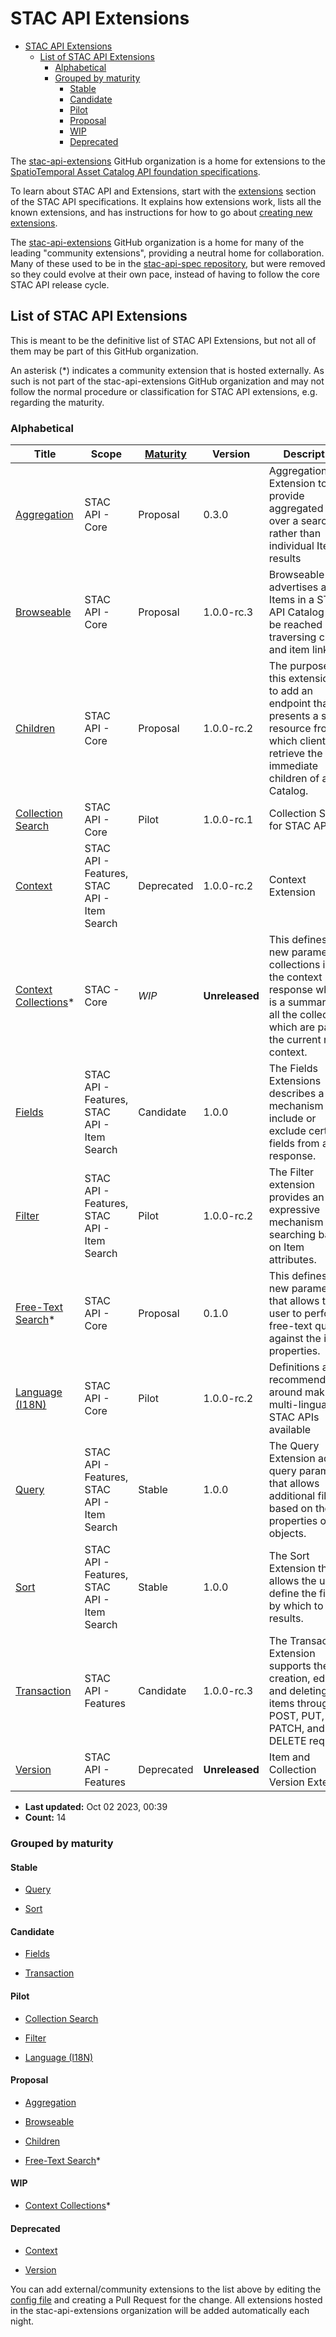 # STAC API Extensions

- [STAC API Extensions](#stac-api-extensions)
  - [List of STAC API Extensions](#list-of-stac-api-extensions)
    - [Alphabetical](#alphabetical)
    - [Grouped by maturity](#grouped-by-maturity)
      - [Stable](#stable)
      - [Candidate](#candidate)
      - [Pilot](#pilot)
      - [Proposal](#proposal)
      - [WIP](#wip)
      - [Deprecated](#deprecated)

The [stac-api-extensions](https://github.com/stac-api-extensions/) GitHub organization is a home for extensions to the
[SpatioTemporal Asset Catalog API foundation specifications](https://github.com/radiantearth/stac-api-spec).

To learn about STAC API and Extensions, start with the [extensions](https://github.com/radiantearth/stac-api-spec/tree/main/extensions.md)
section of the STAC API specifications. It explains how extensions work, lists all the known extensions, and has
instructions for how to go about [creating new extensions](https://github.com/radiantearth/stac-api-spec/blob/main/extensions.md#creating-new-extensions).

The [stac-api-extensions](https://github.com/stac-api-extensions/) GitHub organization is a home for many of the leading "community extensions",
providing a neutral home for collaboration. Many of these used to be in the
[stac-api-spec repository](https://github.com/radiantearth/stac-api-spec), but were removed so they could evolve at their
own pace, instead of having to follow the core STAC API release cycle.

## List of STAC API Extensions

This is meant to be the definitive list of STAC API Extensions, but not all of them may be part of this GitHub organization.

An asterisk (*) indicates a community extension that is hosted externally.
As such is not part of the stac-api-extensions GitHub organization and may not follow the normal procedure or classification for STAC API extensions, e.g. regarding the maturity.

### Alphabetical

| Title | Scope | [Maturity](https://github.com/radiantearth/stac-api-spec/tree/master/extensions#extension-maturity) | Version | Description |
| ----- | ----- | --------------------------------------------------------------------------------------------------- | ------- | ----------- |
| [Aggregation](https://github.com/stac-api-extensions/aggregation) | STAC API - Core | Proposal | 0.3.0 | Aggregation Extension to provide aggregated data over a search, rather than individual Item results |
| [Browseable](https://github.com/stac-api-extensions/browseable) | STAC API - Core | Proposal | 1.0.0-rc.3 | Browseable advertises all Items in a STAC API Catalog can be reached by traversing child and item links. |
| [Children](https://github.com/stac-api-extensions/children) | STAC API - Core | Proposal | 1.0.0-rc.2 | The purpose of this extension is to add an endpoint that presents a single resource from which clients can retrieve the immediate children of a Catalog. |
| [Collection Search](https://github.com/stac-api-extensions/collection-search) | STAC API - Core | Pilot | 1.0.0-rc.1 | Collection Search for STAC APIs |
| [Context](https://github.com/stac-api-extensions/context) | STAC API - Features, STAC API - Item Search | Deprecated | 1.0.0-rc.2 | Context Extension |
| [Context Collections](https://github.com/cedadev/stac-context-collections)* | STAC - Core | *WIP* | **Unreleased** | This defines a new parameter, collections inside the context response which is a summary of all the collections which are part of the current result context. |
| [Fields](https://github.com/stac-api-extensions/fields) | STAC API - Features, STAC API - Item Search | Candidate | 1.0.0 | The Fields Extensions describes a mechanism to include or exclude certain fields from a response. |
| [Filter](https://github.com/stac-api-extensions/filter) | STAC API - Features, STAC API - Item Search | Pilot | 1.0.0-rc.2 | The Filter extension provides an expressive mechanism for searching based on Item attributes. |
| [Free-Text Search](https://github.com/cedadev/stac-freetext-search)* | STAC API - Core | Proposal | 0.1.0 | This defines a new parameter, q that allows the user to perform free-text queries against the item properties. |
| [Language (I18N)](https://github.com/stac-api-extensions/language) | STAC API - Core | Pilot | 1.0.0-rc.2 | Definitions and recommendations around making multi-lingual STAC APIs available |
| [Query](https://github.com/stac-api-extensions/query) | STAC API - Features, STAC API - Item Search | Stable | 1.0.0 | The Query Extension adds a query parameter that allows additional filtering based on the properties of Item objects. |
| [Sort](https://github.com/stac-api-extensions/sort) | STAC API - Features, STAC API - Item Search | Stable | 1.0.0 | The Sort Extension that allows the user to define the fields by which to sort results.  |
| [Transaction](https://github.com/stac-api-extensions/transaction) | STAC API - Features | Candidate | 1.0.0-rc.3 |  The Transaction Extension supports the creation, editing, and deleting of items through POST, PUT, PATCH, and DELETE requests. |
| [Version](https://github.com/stac-api-extensions/version) | STAC API - Features | Deprecated | **Unreleased** | Item and Collection Version Extension |

- **Last updated:** Oct 02 2023, 00:39 
- **Count:** 14

### Grouped by maturity


#### Stable

- [Query](https://github.com/stac-api-extensions/query)

- [Sort](https://github.com/stac-api-extensions/sort)


#### Candidate

- [Fields](https://github.com/stac-api-extensions/fields)

- [Transaction](https://github.com/stac-api-extensions/transaction)


#### Pilot

- [Collection Search](https://github.com/stac-api-extensions/collection-search)

- [Filter](https://github.com/stac-api-extensions/filter)

- [Language (I18N)](https://github.com/stac-api-extensions/language)


#### Proposal

- [Aggregation](https://github.com/stac-api-extensions/aggregation)

- [Browseable](https://github.com/stac-api-extensions/browseable)

- [Children](https://github.com/stac-api-extensions/children)

- [Free-Text Search](https://github.com/cedadev/stac-freetext-search)*


#### WIP

- [Context Collections](https://github.com/cedadev/stac-context-collections)*


#### Deprecated

- [Context](https://github.com/stac-api-extensions/context)

- [Version](https://github.com/stac-api-extensions/version)



You can add external/community extensions to the list above by editing the [config file](https://github.com/stac-api-extensions/stac-api-extensions.github.io/edit/main/python/config.py)
and creating a Pull Request for the change. All extensions hosted in the stac-api-extensions organization will be added automatically each night.